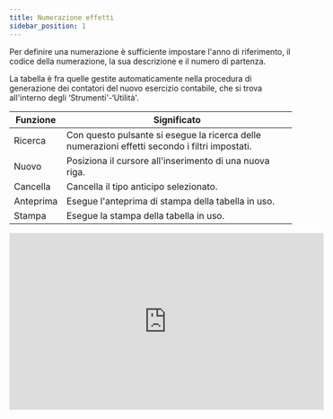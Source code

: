 ```yaml
---
title: Numerazione effetti
sidebar_position: 1
---
```


Per definire una numerazione è sufficiente impostare l'anno di riferimento, il codice della numerazione, la sua descrizione e il numero di partenza.

La tabella è fra quelle gestite automaticamente nella procedura di generazione dei contatori del nuovo esercizio contabile, che si trova all'interno degli ‘Strumenti'-‘Utilità'.

| Funzione | Significato |
| --- | --- |
| Ricerca | Con questo pulsante si esegue la ricerca delle numerazioni effetti secondo i filtri impostati. |
| Nuovo | Posiziona il cursore all'inserimento di una nuova riga. |
| Cancella | Cancella il tipo anticipo selezionato. |
| Anteprima | Esegue l'anteprima di stampa della tabella in uso. |
| Stampa | Esegue la stampa della tabella in uso. |


<iframe width="560" height="315" src="https://www.youtube.com/embed/pnRACKqZqvM" title="YouTube video player" frameborder="0" allowfullscreen= "true"></iframe>



